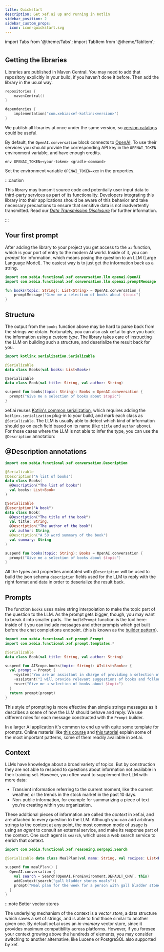 ```yaml
---
title: Quickstart
description: Get xef.ai up and running in Kotlin
sidebar_position: 2
sidebar_custom_props:
  icon: icon-quickstart.svg
---
```


import Tabs from '@theme/Tabs';
import TabItem from '@theme/TabItem';

# <decorated-text icon="icon-quickstart.svg" title="Quickstart" />

## Getting the libraries

Libraries are published in Maven Central. You may need to  add that repository explicitly
in your build, if you haven't done it before. Then add the library in the usual way.

```kotlin
repositories {
    mavenCentral()
}

dependencies {
    implementation("com.xebia:xef-kotlin:<version>")
}
```

We publish all libraries at once under the same version, so
[version catalogs](https://docs.gradle.org/current/userguide/platforms.html#sec:sharing-catalogs)
could be useful.

By default, the `OpenAI.conversation` block connects to [OpenAI](https://platform.openai.com/).
To use their services you should provide the corresponding API key in the `OPENAI_TOKEN`
environment variable, and have enough credits.

<Tabs>
  <TabItem value="gradle" label="Gradle" default>

```shell
env OPENAI_TOKEN=<your-token> <gradle-command>
```

  </TabItem>
  <TabItem value="intellij" label="IntelliJ">

Set the environment variable `OPENAI_TOKEN=xxx` in the properties.

  </TabItem>
</Tabs>

:::caution

This library may transmit source code and potentially user input data to third-party services as part of its functionality.
Developers integrating this library into their applications should be aware of this behavior and take necessary precautions to ensure that sensitive data is not inadvertently transmitted.
Read our [_Data Transmission Disclosure_](https://github.com/xebia-functional/xef#%EF%B8%8F-data-transmission-disclosure) for further information.

:::

## Your first prompt

After adding the library to your project
you get access to the `ai` function, which is your port of entry to the modern AI world.
Inside of it, you can _prompt_ for information, which means posing the question to an LLM
(Large Language Model). The easiest way is to just get the information back as a string.

```kotlin
import com.xebia.functional.xef.conversation.llm.openai.OpenAI
import com.xebia.functional.xef.conversation.llm.openai.promptMessage

fun books(topic: String): List<String> = OpenAI.conversation {
    promptMessage("Give me a selection of books about $topic")
}
```

## Structure

The output from the `books` function above may be hard to parse back from the
strings we obtain. Fortunately, you can also ask xef.ai to give you back the information
using a _custom type_. The library takes care of instructing the LLM on building such
a structure, and deserialize the result back for you.

```kotlin
import kotlinx.serialization.Serializable

@Serializable
data class Books(val books: List<Book>)

@Serializable
data class Book(val title: String, val author: String)

suspend fun books(topic: String): Books = OpenAI.conversation {
  prompt("Give me a selection of books about $topic")
}
```

xef.ai reuses [Kotlin's common serialization](https://kotlinlang.org/docs/serialization.html),
which requires adding the `kotlinx.serialization` plug-in to your build, and mark each
class as `@Serializable`. The LLM is usually able to detect which kind of information should
go on each field based on its name (like `title` and `author` above).
For those cases where the LLM is not able to infer the type, you can use the `@Description` annotation:

## @Description annotations

```kotlin
import com.xebia.functional.xef.conversation.Description

@Serializable
@Description("A list of books")
data class Books(
  @Description("The list of books")
  val books: List<Book>
)

@Serializable
@Description("A book")
data class Book(
  @Description("The title of the book")
  val title: String, 
  @Description("The author of the book")
  val author: String,
  @Description("A 50 word summary of the book")
  val summary: String
)

suspend fun books(topic: String): Books = OpenAI.conversation {
  prompt("Give me a selection of books about $topic")
}
```

All the types and properties annotated with `@Description` will be used to build the
json schema `description` fields used for the LLM to reply with the right format and data
in order to deserialize the result back.

## Prompts

The function `books` uses naive string interpolation to make the topic part of the question
to the LLM. As the prompt gets bigger, though, you may want to break it into smaller parts.
The `buildPrompt` function is the tool here: inside of it you can include messages and other prompts
which get built before the chat completions endpoint.
(this is known as the [builder pattern](https://kotlinlang.org/docs/type-safe-builders.html)).

```kotlin
import com.xebia.functional.xef.prompt.Prompt
import com.xebia.functional.xef.prompt.templates.*

@Serializable
data class Book(val title: String, val author: String)

suspend fun AIScope.books(topic: String): AI<List<Book>> {
  val prompt = Prompt {
    +system("You are an assistant in charge of providing a selection of books about topics provided")
    +assistant("I will provide relevant suggestions of books and follow the instructions closely.")
    +user("Give me a selection of books about $topic")
  }
  return prompt(prompt)
}
```

This style of prompting is more effective than simple strings messages as it describes a scene of how the LLM
should behave and reply. We use different roles for each message constructed with the `Prompt` builder.

In a larger AI application it's common to end up with quite some template for prompts.
Online material like [this course](https://www.deeplearning.ai/short-courses/chatgpt-prompt-engineering-for-developers/)
and [this tutorial](https://learnprompting.org/docs/intro) explain some of the most important patterns,
some of them readily available in xef.ai.

## Context

LLMs have knowledge about a broad variety of topics. But by construction they are not able
to respond to questions about information not available in their training set. However, you
often want to supplement the LLM with more data:
- Transient information referring to the current moment, like the current weather, or
  the trends in the stock market in the past 10 days.
- Non-public information, for example for summarizing a piece of text you're creating
  within you organization.

These additional pieces of information are called the _context_ in xef.ai, and are attached
to every question to the LLM. Although you can add arbitrary strings to the context at any
point, the most common mode of usage is using an _agent_ to consult an external service,
and make its response part of the context. One such agent is `search`, which uses a web
search service to enrich that context.

```kotlin
import com.xebia.functional.xef.reasoning.serpapi.Search

@Serializable data class MealPlan(val name: String, val recipes: List<Recipe>)

suspend fun mealPlan() {
  OpenAI.conversation {
    val search = Search(OpenAI.FromEnvironment.DEFAULT_CHAT, this)
    addContext(search("gall bladder stones meals"))
    prompt("Meal plan for the week for a person with gall bladder stones that includes 5 recipes.")
  }
}

```

:::note Better vector stores

The underlying mechanism of the context is a _vector store_, a data structure which
saves a set of strings, and is able to find those similar to another given one.
By default xef.ai uses an _in-memory_ vector store, since it provides maximum
compatibility across platforms. However, if you foresee your context growing above
the hundreds of elements, you may consider switching to another alternative, like
Lucene or PostgreSQL also supported by xef.
